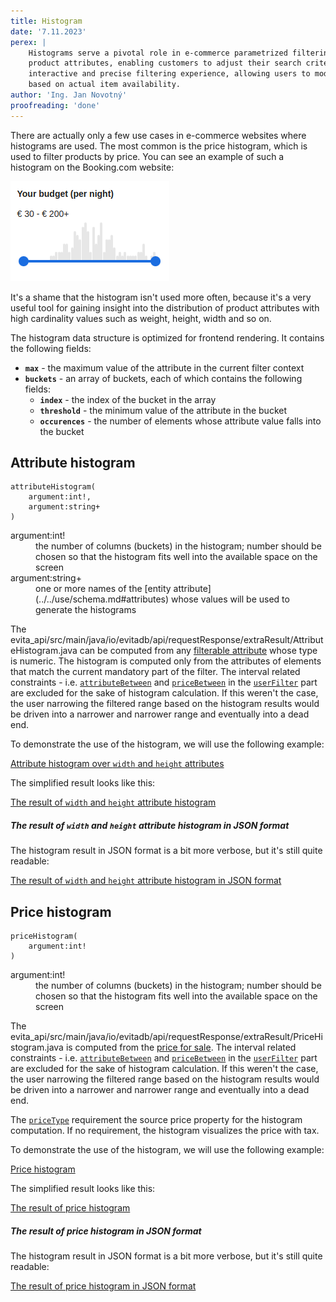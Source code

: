 ```yaml
---
title: Histogram
date: '7.11.2023'
perex: |
    Histograms serve a pivotal role in e-commerce parametrized filtering by visually representing the distribution of 
    product attributes, enabling customers to adjust their search criteria efficiently. They facilitate a more
    interactive and precise filtering experience, allowing users to modify the range of properties like price or size
    based on actual item availability. 
author: 'Ing. Jan Novotný'
proofreading: 'done'
---
```


There are actually only a few use cases in e-commerce websites where histograms are used. The most common is the price
histogram, which is used to filter products by price. You can see an example of such a histogram on the Booking.com 
website:

![Booking.com price histogram filter](assets/price-histogram.png "Booking.com price histogram filter")

It's a shame that the histogram isn't used more often, because it's a very useful tool for gaining insight into 
the distribution of product attributes with high cardinality values such as weight, height, width and so on.

The histogram data structure is optimized for frontend rendering. It contains the following fields:

- **`max`** - the maximum value of the attribute in the current filter context
- **`buckets`** - an array of buckets, each of which contains the following fields:
  - **`index`** - the index of the bucket in the array
  - **`threshold`** - the minimum value of the attribute in the bucket
  - **`occurences`** - the number of elements whose attribute value falls into the bucket

## Attribute histogram

```evitaql-syntax
attributeHistogram(
    argument:int!,
    argument:string+
)
```

<dl> 
    <dt>argument:int!</dt>
    <dd>
        the number of columns (buckets) in the histogram; number should be chosen so that the histogram fits well
        into the available space on the screen
    </dd>
    <dt>argument:string+</dt>
    <dd>
        one or more names of the [entity attribute](../../use/schema.md#attributes) whose values will be used to generate
        the histograms
    </dd>
</dl>

The <SourceClass>evita_api/src/main/java/io/evitadb/api/requestResponse/extraResult/AttributeHistogram.java</SourceClass> 
can be computed from any [filterable attribute](../../use/data-model.md#attributes-unique-filterable-sortable-localized) 
whose type is numeric. The histogram is computed only from the attributes of elements that match the current mandatory 
part of the filter. The interval related constraints - i.e. [`attributeBetween`](../filtering/comparable.md#attribute-between) 
and [`priceBetween`](../filtering/price.md#price-between) in the [`userFilter`](../filtering/behavioral.md#user-filter) 
part are excluded for the sake of histogram calculation. If this weren't the case, the user narrowing the filtered range 
based on the histogram results would be driven into a narrower and narrower range and eventually into a dead end.

To demonstrate the use of the histogram, we will use the following example:

<SourceCodeTabs langSpecificTabOnly>

[Attribute histogram over `width` and `height` attributes](/documentation/user/en/query/requirements/examples/histogram/attribute-histogram.evitaql)

</SourceCodeTabs>

The simplified result looks like this:

<MDInclude sourceVariable="extraResults.AttributeHistogram">[The result of `width` and `height` attribute histogram](/documentation/user/en/query/requirements/examples/histogram/attribute-histogram.evitaql.string.md)</MDInclude>

<Note type="info">

<NoteTitle toggles="true">

##### The result of `width` and `height` attribute histogram in JSON format

</NoteTitle>

The histogram result in JSON format is a bit more verbose, but it's still quite readable:

<MDInclude sourceVariable="extraResults.AttributeHistogram">[The result of `width` and `height` attribute histogram in JSON format](/documentation/user/en/query/requirements/examples/histogram/attribute-histogram.evitaql.json.md)</MDInclude>

</Note>

## Price histogram

```evitaql-syntax
priceHistogram(   
    argument:int!
)
```

<dl>
    <dt>argument:int!</dt>
    <dd>
        the number of columns (buckets) in the histogram; number should be chosen so that the histogram fits well
        into the available space on the screen
    </dd>
</dl>

The <SourceClass>evita_api/src/main/java/io/evitadb/api/requestResponse/extraResult/PriceHistogram.java</SourceClass>
is computed from the [price for sale](../filtering/price.md). The interval related constraints - i.e. 
[`attributeBetween`](../filtering/comparable.md#attribute-between) and [`priceBetween`](../filtering/price.md#price-between) 
in the [`userFilter`](../filtering/behavioral.md#user-filter) part are excluded for the sake of histogram calculation. 
If this weren't the case, the user narrowing the filtered range based on the histogram results would be driven into 
a narrower and narrower range and eventually into a dead end.

The [`priceType`](price.md#price-type) requirement the source price property for the histogram computation. If no
requirement, the histogram visualizes the price with tax.

To demonstrate the use of the histogram, we will use the following example:

<SourceCodeTabs langSpecificTabOnly>

[Price histogram](/documentation/user/en/query/requirements/examples/histogram/price-histogram.evitaql)

</SourceCodeTabs>

The simplified result looks like this:

<MDInclude sourceVariable="extraResults.PriceHistogram">[The result of price histogram](/documentation/user/en/query/requirements/examples/histogram/price-histogram.evitaql.string.md)</MDInclude>

<Note type="info">

<NoteTitle toggles="true">

##### The result of price histogram in JSON format

</NoteTitle>

The histogram result in JSON format is a bit more verbose, but it's still quite readable:

<MDInclude sourceVariable="extraResults.PriceHistogram">[The result of price histogram in JSON format](/documentation/user/en/query/requirements/examples/histogram/price-histogram.evitaql.json.md)</MDInclude>

</Note>
